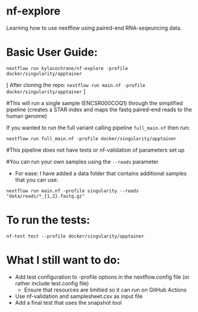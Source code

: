 # nf-explore
Learning how to use nextflow using paired-end RNA-seqeuncing data.


# Basic User Guide:

`nextflow run kylacochrane/nf-explore -profile docker/singularity/apptainer`

[ After cloning the repo:
`nextflow run main.nf -profile docker/singularity/apptainer` ]

#This will run a single sample (ENCSR000COQ1) through the simplified pipeline (creates a STAR index and maps the fastq paired-end reads to the human genome)

If you wanted to run the full variant calling pipeline `full_main.nf` then run:

`nextflow run full_main.nf -profile docker/singularity/apptainer`

#This pipeline does not have tests or nf-validation of parameters set up

#You can run your own samples using the `--reads` parameter 
- For ease: I have added a data folder that contains additional samples that you can use:

`nextflow run main.nf -profile singularity --reads "data/reads/*_{1,2}.fastq.gz"`

# To run the tests:

`nf-test test --profile docker/singularity/apptainer`

# What I still want to do:

- Add test configuration to -profile options in the nextflow.config file (or rather include test.config file)
	- Ensure that resources are limitied so it can run on GitHub Actions
- Use nf-validation and samplesheet.csv as input file
- Add a final test that uses the snapshot tool



